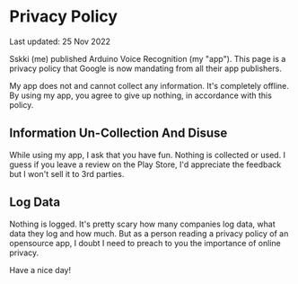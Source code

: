 # Privacy Policy
Last updated: 25 Nov 2022    
    
Sskki (me) published Arduino Voice Recognition (my "app"). This page is a privacy policy that Google is now mandating from all their app publishers.    
    
My app does not and cannot collect any information. It's completely offline. By using my app, you agree to give up nothing, in accordance with this policy.

## Information Un-Collection And Disuse
While using my app, I ask that you have fun. Nothing is collected or used. I guess if you leave a review on the Play Store, I'd appreciate the feedback but I won't sell it to 3rd parties.
## Log Data
Nothing is logged. It's pretty scary how many companies log data, what data they log and how much. But as a person reading a privacy policy of an opensource app, I doubt I need to preach to you the importance of online privacy.    
    
Have a nice day!
